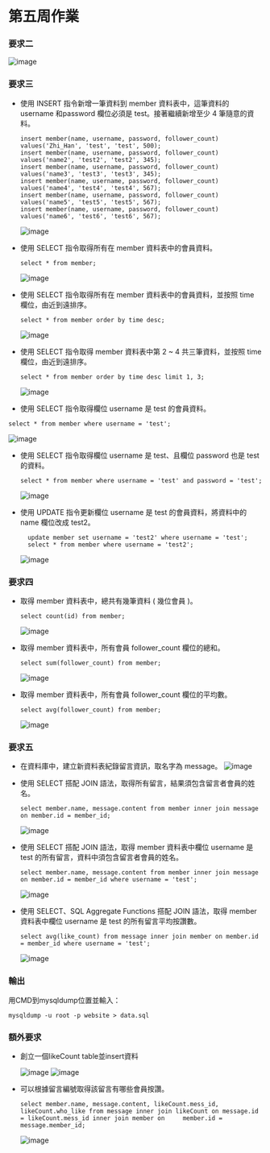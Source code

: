 # 第五周作業

### 要求二
  ![image](https://user-images.githubusercontent.com/109027415/196150818-a30161be-7f42-4dce-a5f3-1fe9cce844c0.png)

### 要求三
* 使⽤ INSERT 指令新增⼀筆資料到 member 資料表中，這筆資料的 username 和password 欄位必須是 test。接著繼續新增⾄少 4 筆隨意的資料。
  ```
  insert member(name, username, password, follower_count) values('Zhi_Han', 'test', 'test', 500);
  insert member(name, username, password, follower_count) values('name2', 'test2', 'test2', 345);
  insert member(name, username, password, follower_count) values('name3', 'test3', 'test3', 345);
  insert member(name, username, password, follower_count) values('name4', 'test4', 'test4', 567);
  insert member(name, username, password, follower_count) values('name5', 'test5', 'test5', 567);
  insert member(name, username, password, follower_count) values('name6', 'test6', 'test6', 567);
  ```
    ![image](https://user-images.githubusercontent.com/109027415/196150159-a8b70262-bfb1-40ca-b9e1-359b64a8cbb6.png)

* 使⽤ SELECT 指令取得所有在 member 資料表中的會員資料。
  ```
  select * from member;
  ```
    ![image](https://user-images.githubusercontent.com/109027415/196142949-633fc78d-29c1-4e88-b1b9-599d02800d7f.png)

* 使⽤ SELECT 指令取得所有在 member 資料表中的會員資料，並按照 time 欄位，由近到遠排序。
  ```
  select * from member order by time desc;
  ```
  ![image](https://user-images.githubusercontent.com/109027415/196143336-a9e4944b-10be-411d-bfac-a6895c6ea4b2.png)

* 使⽤ SELECT 指令取得 member 資料表中第 2 ~ 4 共三筆資料，並按照 time 欄位，由近到遠排序。
  ```
  select * from member order by time desc limit 1, 3;
  ```
  ![image](https://user-images.githubusercontent.com/109027415/196145511-33dc3b1c-e459-4047-a7e8-cc9ea25e90b3.png)

*  使⽤ SELECT 指令取得欄位 username 是 test 的會員資料。
  ```
  select * from member where username = 'test';
  ```
  ![image](https://user-images.githubusercontent.com/109027415/196144199-2b1ff295-d5f0-4d90-9922-5b5d61e2db1f.png)

* 使⽤ SELECT 指令取得欄位 username 是 test、且欄位 password 也是 test 的資料。
  ```
  select * from member where username = 'test' and password = 'test';
  ```
  ![image](https://user-images.githubusercontent.com/109027415/196144530-a533f1b2-daff-4945-a937-cdf44cd1ec2f.png)
 
* 使⽤ UPDATE 指令更新欄位 username 是 test 的會員資料，將資料中的 name 欄位改成 test2。
  ```
    update member set username = 'test2' where username = 'test';
    select * from member where username = 'test2';
  ```
  ![image](https://user-images.githubusercontent.com/109027415/196145075-c4fb902a-ebf7-4cb7-91f9-0a1587d28aba.png)

### 要求四
* 取得 member 資料表中，總共有幾筆資料 ( 幾位會員 )。
  ```
  select count(id) from member;
  ```
  ![image](https://user-images.githubusercontent.com/109027415/196145962-9be40d9a-c481-492d-8091-00a652675a07.png)

* 取得 member 資料表中，所有會員 follower_count 欄位的總和。
  ```
  select sum(follower_count) from member;
  ```
  ![image](https://user-images.githubusercontent.com/109027415/196146157-78623309-aed6-48ad-b3ab-aa07406899a1.png)

* 取得 member 資料表中，所有會員 follower_count 欄位的平均數。
  ```
  select avg(follower_count) from member;
  ```
  ![image](https://user-images.githubusercontent.com/109027415/196146289-b50800b2-4ed2-4069-8ea3-6a7120aeba20.png)
 
 ### 要求五
* 在資料庫中，建立新資料表紀錄留⾔資訊，取名字為 message。
  ![image](https://user-images.githubusercontent.com/109027415/196146629-0a593a3c-b5cc-4416-8386-b5a742e0265e.png)

* 使⽤ SELECT 搭配 JOIN 語法，取得所有留⾔，結果須包含留⾔者會員的姓名。
  ```
  select member.name, message.content from member inner join message on member.id = member_id;
  ```
  ![image](https://user-images.githubusercontent.com/109027415/196147320-09d2176a-1018-4a40-9f81-02c174cd77f1.png)
  
* 使⽤ SELECT 搭配 JOIN 語法，取得 member 資料表中欄位 username 是 test 的所有留⾔，資料中須包含留⾔者會員的姓名。
  ```
  select member.name, message.content from member inner join message on member.id = member_id where username = 'test';
  ```
  ![image](https://user-images.githubusercontent.com/109027415/196147922-d636ff0c-f8ef-4a25-afd7-21b97f881a68.png)

* 使⽤ SELECT、SQL Aggregate Functions 搭配 JOIN 語法，取得 member 資料表中欄位 username 是 test 的所有留⾔平均按讚數。
  ```
  select avg(like_count) from message inner join member on member.id = member_id where username = 'test';
  ```
  ![image](https://user-images.githubusercontent.com/109027415/196148333-580b3ee7-8233-4914-af5d-1f927521b648.png)

### 輸出
  用CMD到mysqldump位置並輸入：
  ```
  mysqldump -u root -p website > data.sql
  ```


### 額外要求
* 創立一個likeCount table並insert資料

  ![image](https://user-images.githubusercontent.com/109027415/196439872-ca8ae27a-4540-4e4c-8c49-88e8e1b5f744.png)
  ![image](https://user-images.githubusercontent.com/109027415/196439951-7bcc937d-34c5-4906-958d-295ae136bb3e.png)

* 可以根據留言編號取得該留言有哪些會員按讚。
  ```
  select member.name, message.content, likeCount.mess_id, likeCount.who_like from message inner join likeCount on message.id = likeCount.mess_id inner join member on     member.id = message.member_id;
  ```
  ![image](https://user-images.githubusercontent.com/109027415/196439047-e7e2154b-0c7d-4d0d-8d17-f8a1b03a3222.png)



